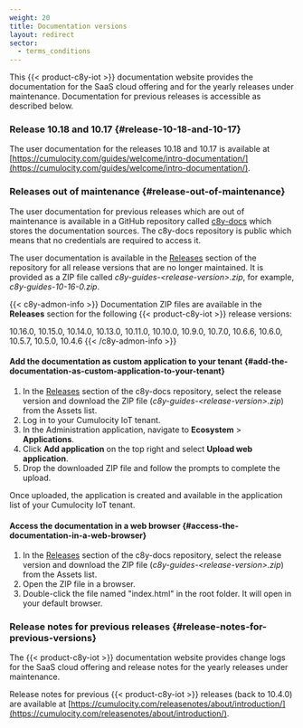 ```yaml
---
weight: 20
title: Documentation versions
layout: redirect
sector:
  - terms_conditions
---
```


This {{< product-c8y-iot >}} documentation website provides the documentation for the SaaS cloud offering and for the yearly releases under maintenance. Documentation for previous releases is accessible as described below.

### Release 10.18 and 10.17 {#release-10-18-and-10-17}

The user documentation for the releases 10.18 and 10.17 is available at [https://cumulocity.com/guides/welcome/intro-documentation/](https://cumulocity.com/guides/welcome/intro-documentation/).

### Releases out of maintenance {#release-out-of-maintenance}

The user documentation for previous releases which are out of maintenance is available in a  GitHub repository called [c8y-docs](https://github.com/SoftwareAG/c8y-docs) which stores the documentation sources. The c8y-docs repository is public which means that no credentials are required to access it.

The user documentation is available in the [Releases](https://github.com/SoftwareAG/c8y-docs/releases) section of the repository for all release versions that are no longer maintained. It is provided as a ZIP file called *c8y-guides-&lt;release-version&gt;.zip*, for example, *c8y-guides-10-16-0.zip*.

{{< c8y-admon-info >}}
Documentation ZIP files are available in the **Releases** section for the following {{< product-c8y-iot >}} release versions:

10.16.0, 10.15.0, 10.14.0, 10.13.0, 10.11.0, 10.10.0, 10.9.0, 10.7.0, 10.6.6, 10.6.0, 10.5.7, 10.5.0, 10.4.6
{{< /c8y-admon-info >}}

#### Add the documentation as custom application to your tenant {#add-the-documentation-as-custom-application-to-your-tenant}

1. In the [Releases](https://github.com/SoftwareAG/c8y-docs/releases) section of the c8y-docs repository, select the release version and download the ZIP file (*c8y-guides-&lt;release-version&gt;.zip*) from the Assets list.
2. Log in to your Cumulocity IoT tenant.
3. In the Administration application, navigate to **Ecosystem** > **Applications**.
4. Click **Add application** on the top right and select **Upload web application**.
5. Drop the downloaded ZIP file and follow the prompts to complete the upload.

Once uploaded, the application is created and available in the application list of your Cumulocity IoT tenant.

#### Access the documentation in a web browser {#access-the-documentation-in-a-web-browser}

1. In the [Releases](https://github.com/SoftwareAG/c8y-docs/releases) section of the c8y-docs repository, select the release version and download the ZIP file (*c8y-guides-&lt;release-version&gt;.zip*) from the Assets list.
2. Open the ZIP file in a browser.
3. Double-click the file named "index.html" in the root folder. It will open in your default browser.

### Release notes for previous releases {#release-notes-for-previous-versions}

The {{< product-c8y-iot >}} documentation website provides change logs for the SaaS cloud offering and release notes for the yearly releases under maintenance.

Release notes for previous {{< product-c8y-iot >}} releases (back to 10.4.0) are available at [https://cumulocity.com/releasenotes/about/introduction/](https://cumulocity.com/releasenotes/about/introduction/).
